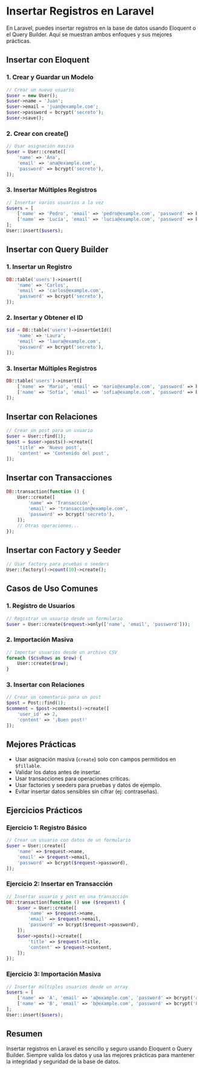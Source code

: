 # Insertar Registros en Laravel

En Laravel, puedes insertar registros en la base de datos usando Eloquent o el Query Builder. Aquí se muestran ambos enfoques y sus mejores prácticas.

## Insertar con Eloquent

### 1. Crear y Guardar un Modelo

```php
// Crear un nuevo usuario
$user = new User();
$user->name = 'Juan';
$user->email = 'juan@example.com';
$user->password = bcrypt('secreto');
$user->save();
```

### 2. Crear con create()

```php
// Usar asignación masiva
$user = User::create([
    'name' => 'Ana',
    'email' => 'ana@example.com',
    'password' => bcrypt('secreto'),
]);
```

### 3. Insertar Múltiples Registros

```php
// Insertar varios usuarios a la vez
$users = [
    ['name' => 'Pedro', 'email' => 'pedro@example.com', 'password' => bcrypt('secreto')],
    ['name' => 'Lucía', 'email' => 'lucia@example.com', 'password' => bcrypt('secreto')],
];
User::insert($users);
```

## Insertar con Query Builder

### 1. Insertar un Registro

```php
DB::table('users')->insert([
    'name' => 'Carlos',
    'email' => 'carlos@example.com',
    'password' => bcrypt('secreto'),
]);
```

### 2. Insertar y Obtener el ID

```php
$id = DB::table('users')->insertGetId([
    'name' => 'Laura',
    'email' => 'laura@example.com',
    'password' => bcrypt('secreto'),
]);
```

### 3. Insertar Múltiples Registros

```php
DB::table('users')->insert([
    ['name' => 'Mario', 'email' => 'mario@example.com', 'password' => bcrypt('secreto')],
    ['name' => 'Sofía', 'email' => 'sofia@example.com', 'password' => bcrypt('secreto')],
]);
```

## Insertar con Relaciones

```php
// Crear un post para un usuario
$user = User::find(1);
$post = $user->posts()->create([
    'title' => 'Nuevo post',
    'content' => 'Contenido del post',
]);
```

## Insertar con Transacciones

```php
DB::transaction(function () {
    User::create([
        'name' => 'Transacción',
        'email' => 'transaccion@example.com',
        'password' => bcrypt('secreto'),
    ]);
    // Otras operaciones...
});
```

## Insertar con Factory y Seeder

```php
// Usar factory para pruebas o seeders
User::factory()->count(10)->create();
```

## Casos de Uso Comunes

### 1. Registro de Usuarios

```php
// Registrar un usuario desde un formulario
$user = User::create($request->only(['name', 'email', 'password']));
```

### 2. Importación Masiva

```php
// Importar usuarios desde un archivo CSV
foreach ($csvRows as $row) {
    User::create($row);
}
```

### 3. Insertar con Relaciones

```php
// Crear un comentario para un post
$post = Post::find(1);
$comment = $post->comments()->create([
    'user_id' => 2,
    'content' => '¡Buen post!'
]);
```

## Mejores Prácticas

-   Usar asignación masiva (`create`) solo con campos permitidos en `$fillable`.
-   Validar los datos antes de insertar.
-   Usar transacciones para operaciones críticas.
-   Usar factories y seeders para pruebas y datos de ejemplo.
-   Evitar insertar datos sensibles sin cifrar (ej: contraseñas).

## Ejercicios Prácticos

### Ejercicio 1: Registro Básico

```php
// Crear un usuario con datos de un formulario
$user = User::create([
    'name' => $request->name,
    'email' => $request->email,
    'password' => bcrypt($request->password),
]);
```

### Ejercicio 2: Insertar en Transacción

```php
// Insertar usuario y post en una transacción
DB::transaction(function () use ($request) {
    $user = User::create([
        'name' => $request->name,
        'email' => $request->email,
        'password' => bcrypt($request->password),
    ]);
    $user->posts()->create([
        'title' => $request->title,
        'content' => $request->content,
    ]);
});
```

### Ejercicio 3: Importación Masiva

```php
// Insertar múltiples usuarios desde un array
$users = [
    ['name' => 'A', 'email' => 'a@example.com', 'password' => bcrypt('a')],
    ['name' => 'B', 'email' => 'b@example.com', 'password' => bcrypt('b')],
];
User::insert($users);
```

## Resumen

Insertar registros en Laravel es sencillo y seguro usando Eloquent o Query Builder. Siempre valida los datos y usa las mejores prácticas para mantener la integridad y seguridad de la base de datos.
